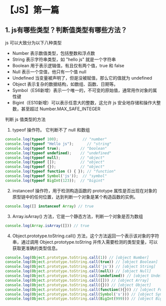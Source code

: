 # 【JS】第一篇

## 1. js有哪些类型？判断值类型有哪些方法？

js 可以大致分为以下八种类型
+ Number 表示数值类型，包括整数和浮点数
+ String 表示字符串类型，如 "hello js" 就是一个字符串
+ Boolean 用于表示逻辑值，有且仅有两个值，true 和 false
+ Null 表示一个空值，他只有一个值 null
+ Undefined 当变量被声明了，但是没被赋值，那么它的值就为 undefined
+ Object 表示复杂的数据结构，如数组、函数、日期等。
+ Symbol（ES6新增）表示一个唯一的，不可变的原始值，通常用作对象的属性键
+ Bigint（ES10新增）可以表示任意大的整数，这允许 js 安全地存储和操作大整数，甚至超过 Number.MAX_SAFE_INTEGER

判断 js 值类型的方法

1. typeof 操作符。 它判断不了 null 和数组

```js
console.log(typeof 100);           // "number"  
console.log(typeof "Hello js");      // "string"  
console.log(typeof true);         // "boolean"  
console.log(typeof undefined);    // "undefined"  
console.log(typeof null);         // "object" 
console.log(typeof []);           // "object"
console.log(typeof {});           // "object"  
console.log(typeof function () { }); // "function"  
console.log(typeof Symbol('js'));  // "symbol"  
console.log(typeof BigInt(123));  // "bigint"
```

2. instanceof 操作符，用于检测构造函数的 prototype 属性是否出现在对象的原型链中的任何位置，达到判断一个对象是某个构造函数的实例。

```js
console.log([] instanceof Array) // true
```

3. Array.isArray() 方法，它是一个静态方法，判断一个对象是否为数组

```js
console.log(Array.isArray([])) // true
```

4. Object.prototype.toString.call() 方法，这个方法返回一个表示该对象的字符串，通过调用 Object.prototype.toString 并传入需要检测的类型变量，可以获取更准确的类型信息。

```js
console.log(Object.prototype.toString.call(1)) // [object Number]
console.log(Object.prototype.toString.call(true)) // [object Boolean]
console.log(Object.prototype.toString.call('js')) // [object String]
console.log(Object.prototype.toString.call(null)) // [object Null]
console.log(Object.prototype.toString.call(undefined)) // [object Undefined]
console.log(Object.prototype.toString.call([])) // [object Array]
console.log(Object.prototype.toString.call({})) // [object Object]
console.log(Object.prototype.toString.call(function(){})) // [object Function]
console.log(Object.prototype.toString.call(Symbol('s'))) // [object Symbol]
console.log(Object.prototype.toString.call(BigInt(999))) // [object BigInt]
```
